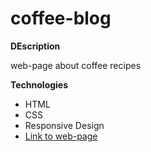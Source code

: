 # coffee-blog

**DEscription**

web-page about coffee recipes

**Technologies**

* HTML
* CSS
* Responsive Design
* [Link to web-page]()
